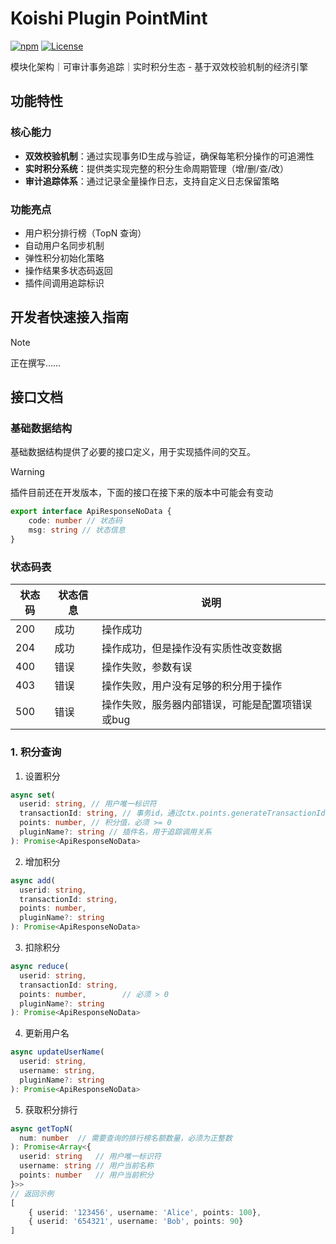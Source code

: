 # Koishi Plugin PointMint

[![npm](https://img.shields.io/npm/v/koishi-plugin-pointmint?style=flat-square)](https://www.npmjs.com/package/koishi-plugin-pointmint)
[![License](https://img.shields.io/github/license/DMB-codegang/pointmint?style=flat-square)](LICENSE)

模块化架构｜可审计事务追踪｜实时积分生态 - 基于双效校验机制的经济引擎

<mcfile name="index.ts" path="d:\koishi\koishi\external\pointmint\src\index.ts"></mcfile>

## 功能特性

### 核心能力
- **双效校验机制**：通过<mcsymbol name="TransactionIdGenerator" filename="index.ts" path="d:\koishi\koishi\external\pointmint\src\index.ts" startline="6" type="class"></mcsymbol>实现事务ID生成与验证，确保每笔积分操作的可追溯性
- **实时积分系统**：提供<mcsymbol name="PointService" filename="index.ts" path="d:\koishi\koishi\external\pointmint\src\index.ts" startline="44" type="class"></mcsymbol>类实现完整的积分生命周期管理（增/删/查/改）
- **审计追踪体系**：通过<mcsymbol name="LogService" filename="logService.ts" path="d:\koishi\koishi\external\pointmint\src\logService.ts" startline="11" type="class"></mcsymbol>记录全量操作日志，支持自定义日志保留策略

### 功能亮点
- 用户积分排行榜（TopN 查询）
- 自动用户名同步机制
- 弹性积分初始化策略
- 操作结果多状态码返回
- 插件间调用追踪标识

## 开发者快速接入指南

> [!NOTE]  
> 正在撰写……

## 接口文档

### 基础数据结构
基础数据结构提供了必要的接口定义，用于实现插件间的交互。

> [!WARNING]  
> 插件目前还在开发版本，下面的接口在接下来的版本中可能会有变动

```typescript
export interface ApiResponseNoData {
    code: number // 状态码
    msg: string // 状态信息
}
```
### 状态码表


| 状态码 | 状态信息 | 说明 |
|---|---|---|
| 200 | 成功 | 操作成功 |
| 204 | 成功 | 操作成功，但是操作没有实质性改变数据 |
| 400 | 错误 | 操作失败，参数有误 |
| 403 | 错误 | 操作失败，用户没有足够的积分用于操作 |
| 500 | 错误 | 操作失败，服务器内部错误，可能是配置项错误或bug |

### 1. 积分查询

1. 设置积分
```typescript
async set(
  userid: string, // 用户唯一标识符
  transactionId: string, // 事务id，通过ctx.points.generateTransactionId()生成
  points: number, // 积分值，必须 >= 0
  pluginName?: string // 插件名，用于追踪调用关系
): Promise<ApiResponseNoData>
```

2. 增加积分
```typescript
async add(
  userid: string,
  transactionId: string,
  points: number,
  pluginName?: string
): Promise<ApiResponseNoData>
 ```

3. 扣除积分
```typescript
async reduce(
  userid: string,
  transactionId: string,
  points: number,        // 必须 > 0
  pluginName?: string
): Promise<ApiResponseNoData>
 ```

4. 更新用户名
```typescript
async updateUserName(
  userid: string,
  username: string,
  pluginName?: string
): Promise<ApiResponseNoData>
 ```

5. 获取积分排行
```typescript
async getTopN(
  num: number  // 需要查询的排行榜名额数量，必须为正整数
): Promise<Array<{
  userid: string   // 用户唯一标识符
  username: string // 用户当前名称
  points: number   // 用户当前积分
}>>
// 返回示例
[
    { userid: '123456', username: 'Alice', points: 100},
    { userid: '654321', username: 'Bob', points: 90}
]
 ```